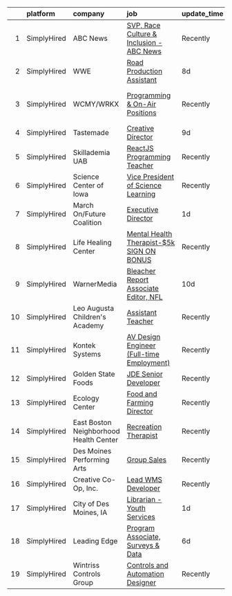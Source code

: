 

|    | platform    | company                                | job                                                                                                                                                        | update_time   | location                      |
|---:|:------------|:---------------------------------------|:-----------------------------------------------------------------------------------------------------------------------------------------------------------|:--------------|:------------------------------|
|  1 | SimplyHired | ABC News                               | [SVP, Race Culture & Inclusion - ABC News](https://www.simplyhired.com/job/Lkhqm0nZ0c1BhCOO_NwggspnXvFuwqhwOieeByGd3LfoNGzPL3eQzQ?q=creative+programming)  | Recently      | New York, NY                  |
|  2 | SimplyHired | WWE                                    | [Road Production Assistant](https://www.simplyhired.com/job/AXuCyRa8P1Y1CvaZl4Mf7fOxE0D-1EsqTmkb_qsE8kTwmRYrYRUgTQ?q=creative+programming)                 | 8d            | Remote                        |
|  3 | SimplyHired | WCMY/WRKX                              | [Programming & On-Air Positions](https://www.simplyhired.com/job/GDMZPuAjZz4oDTx4l3CJ09hHFc321tanNrDQeXfwXxJGlZrR03fSRw?q=creative+programming)            | Recently      | Grand Island, NE +2 locations |
|  4 | SimplyHired | Tastemade                              | [Creative Director](https://www.simplyhired.com/job/wWimTh8cZuQ4fP7BCG8i9kT0ls0EDPCF3hHC7EeJgg6WgvWFbz-ddA?q=creative+programming)                         | 9d            | Remote                        |
|  5 | SimplyHired | Skillademia UAB                        | [ReactJS Programming Teacher](https://www.simplyhired.com/job/agBSJ5rKiv-kixfY3OVLMgIyPDxXxwjULooG1Dl-mntVcDxnweBN5g?q=creative+programming)               | Recently      | Remote                        |
|  6 | SimplyHired | Science Center of Iowa                 | [Vice President of Science Learning](https://www.simplyhired.com/job/ZuMpo64sweAm01_JHXiYZm5xN1ExD4d4OnRvdAwar-5Htvjn6i5_ng?q=creative+programming)        | Recently      | Des Moines, IA                |
|  7 | SimplyHired | March On/Future Coalition              | [Executive Director](https://www.simplyhired.com/job/Thk5ABHXxPpr_zE4ehYSCyeRKyJnpSyJ3Mf5kpRmbnbaiUtSFvNrLg?q=creative+programming)                        | 1d            | Remote                        |
|  8 | SimplyHired | Life Healing Center                    | [Mental Health Therapist-$5k SIGN ON BONUS](https://www.simplyhired.com/job/DjFyfiy8i_4RG34YO0uoXBeWgvYYmbNqTtG8QxAFGO_kJ7lHYdadgQ?q=creative+programming) | Recently      | Santa Fe, NM                  |
|  9 | SimplyHired | WarnerMedia                            | [Bleacher Report Associate Editor, NFL](https://www.simplyhired.com/job/t7quu9KmuomlqARkfq_Yjia-A1fX_nIv79_ZPSdO6rYU3ELcrSoPmQ?q=creative+programming)     | 10d           | New York, NY                  |
| 10 | SimplyHired | Leo Augusta Children's Academy         | [Assistant Teacher](https://www.simplyhired.com/job/tdJQEmcFZppZD6_MbbxUDHu69xuye7V2dKaAOmw11j8KTsN-ZJQbRA?q=creative+programming)                         | Recently      | Blooming Prairie, MN          |
| 11 | SimplyHired | Kontek Systems                         | [AV Design Engineer (Full-time Employment)](https://www.simplyhired.com/job/0vonORRrQ8F_-OnaP7FruNFTpTHWqsYacgBsioJq-IiAPbYZ2PXX0Q?q=creative+programming) | Recently      | Durham, NC                    |
| 12 | SimplyHired | Golden State Foods                     | [JDE Senior Developer](https://www.simplyhired.com/job/bGLfaQQvI_2iRCzEbVSlLB9VoF2f0tAlrcC33qNZDR7bYEDB8riWfw?q=creative+programming)                      | Recently      | Irvine, CA                    |
| 13 | SimplyHired | Ecology Center                         | [Food and Farming Director](https://www.simplyhired.com/job/HP5QNTAMCvFikmtDfXcdEQfJZUru42JrMETYZMUxyTaYJorh2zp-FA?q=creative+programming)                 | Recently      | West Berkeley, CA             |
| 14 | SimplyHired | East Boston Neighborhood Health Center | [Recreation Therapist](https://www.simplyhired.com/job/0gXBSxCeSVc_DpwRJNXKtgA0FffaF8ZzxSFtXjSHiol0LylRaD64pw?q=creative+programming)                      | Recently      | Winthrop, MA                  |
| 15 | SimplyHired | Des Moines Performing Arts             | [Group Sales](https://www.simplyhired.com/job/Gvl99bnXzZSeWUIcoa4oCQ2JNDLKh7B_jBaFrRZX4FuIusZC8ceh4A?q=creative+programming)                               | Recently      | Des Moines, IA                |
| 16 | SimplyHired | Creative Co-Op, Inc.                   | [Lead WMS Developer](https://www.simplyhired.com/job/iwL1kMHVKmJhgyufCmYeB_GuT_nYFDiFZ1A3AgDGEiCvRTBj2Mk3nQ?q=creative+programming)                        | Recently      | Memphis, TN                   |
| 17 | SimplyHired | City of Des Moines, IA                 | [Librarian - Youth Services](https://www.simplyhired.com/job/1dgkym7SuMgKfYTYKYA5nfLkm63jCfp6mDhrCmvKJxDY2KK7s9P2bA?q=creative+programming)                | 1d            | Des Moines, IA                |
| 18 | SimplyHired | Leading Edge                           | [Program Associate, Surveys & Data](https://www.simplyhired.com/job/VB1JqZO_mpbxsZNCZ97Qf4TMdSMsmHCEw9rtztVEn6Gg9Rv5AtXwmA?q=creative+programming)         | 6d            | Remote                        |
| 19 | SimplyHired | Wintriss Controls Group                | [Controls and Automation Designer](https://www.simplyhired.com/job/exmtD8oM3A0F8JDEzcMbGeAkrZN5HzVov7W8VK8-mHKTy1K-P8uxvw?q=creative+programming)          | Recently      | Acton, MA                     |